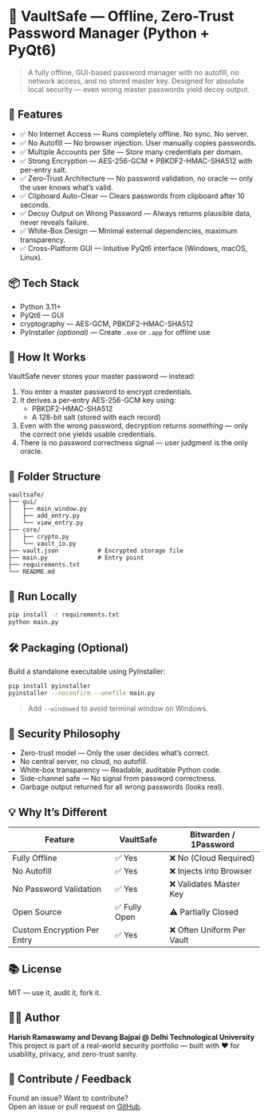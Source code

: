 # 🔐 VaultSafe — Offline, Zero-Trust Password Manager (Python + PyQt6)

> A fully offline, GUI-based password manager with no autofill, no network access, and no stored master key. Designed for absolute local security — even wrong master passwords yield decoy output.

## 🚀 Features

- ✅ No Internet Access — Runs completely offline. No sync. No server.
- ✅ No Autofill — No browser injection. User manually copies passwords.
- ✅ Multiple Accounts per Site — Store many credentials per domain.
- ✅ Strong Encryption — AES-256-GCM + PBKDF2-HMAC-SHA512 with per-entry salt.
- ✅ Zero-Trust Architecture — No password validation, no oracle — only the user knows what’s valid.
- ✅ Clipboard Auto-Clear — Clears passwords from clipboard after 10 seconds.
- ✅ Decoy Output on Wrong Password — Always returns plausible data, never reveals failure.
- ✅ White-Box Design — Minimal external dependencies, maximum transparency.
- ✅ Cross-Platform GUI — Intuitive PyQt6 interface (Windows, macOS, Linux).

## 📦 Tech Stack

- Python 3.11+
- PyQt6 — GUI
- cryptography — AES-GCM, PBKDF2-HMAC-SHA512
- PyInstaller *(optional)* — Create `.exe` or `.app` for offline use

## 🧠 How It Works

VaultSafe never stores your master password — instead:

1. You enter a master password to encrypt credentials.
2. It derives a per-entry AES-256-GCM key using:
   - PBKDF2-HMAC-SHA512
   - A 128-bit salt (stored with each record)
3. Even with the wrong password, decryption returns *something* — only the correct one yields usable credentials.
4. There is no password correctness signal — user judgment is the only oracle.

## 📁 Folder Structure

```plaintext
vaultsafe/
├── gui/
│   ├── main_window.py
│   ├── add_entry.py
│   └── view_entry.py
├── core/
│   ├── crypto.py
│   └── vault_io.py
├── vault.json           # Encrypted storage file
├── main.py              # Entry point
├── requirements.txt
└── README.md
```

## 🧪 Run Locally

```bash
pip install -r requirements.txt
python main.py
```

## 🛠️ Packaging (Optional)

Build a standalone executable using PyInstaller:

```bash
pip install pyinstaller
pyinstaller --noconfirm --onefile main.py
```

> Add `--windowed` to avoid terminal window on Windows.

## 🔐 Security Philosophy

- Zero-trust model — Only the user decides what’s correct.
- No central server, no cloud, no autofill.
- White-box transparency — Readable, auditable Python code.
- Side-channel safe — No signal from password correctness.
- Garbage output returned for all wrong passwords (looks real).

## 💡 Why It’s Different

| Feature                     | VaultSafe        | Bitwarden / 1Password    |
|----------------------------|------------------|---------------------------|
| Fully Offline              | ✅ Yes           | ❌ No (Cloud Required)    |
| No Autofill                | ✅ Yes           | ❌ Injects into Browser   |
| No Password Validation     | ✅ Yes           | ❌ Validates Master Key   |
| Open Source                | ✅ Fully Open    | ⚠️ Partially Closed       |
| Custom Encryption Per Entry| ✅ Yes           | ❌ Often Uniform Per Vault|

## 📚 License

MIT — use it, audit it, fork it.

## 🙋‍♂️ Author

**Harish Ramaswamy and Devang Bajpai @ Delhi Technological University**  
This project is part of a real-world security portfolio — built with ❤️ for usability, privacy, and zero-trust sanity.

## 🔗 Contribute / Feedback

Found an issue? Want to contribute?  
Open an issue or pull request on [GitHub](https://github.com/yourusername/vaultsafe-offline).
